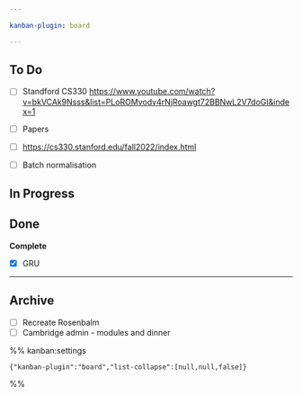 ```yaml
---

kanban-plugin: board

---
```


## To Do

- [ ] Standford CS330 https://www.youtube.com/watch?v=bkVCAk9Nsss&list=PLoROMvodv4rNjRoawgt72BBNwL2V7doGI&index=1
- [ ] Papers
- [ ] https://cs330.stanford.edu/fall2022/index.html
- [ ] Batch normalisation


## In Progress



## Done

**Complete**
- [x] GRU


***

## Archive

- [ ] Recreate Rosenbalm
- [ ] Cambridge admin - modules and dinner

%% kanban:settings
```
{"kanban-plugin":"board","list-collapse":[null,null,false]}
```
%%